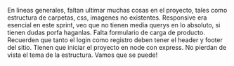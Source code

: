 En lineas generales, faltan ultimar muchas cosas en el proyecto, tales como estructura de carpetas, css,
imagenes no existentes.
Responsive era esencial en este sprint, veo que no tienen media querys en lo absoluto, si tienen dudas porfa
haganlas.
Falta formulario de carga de producto.
Recuerden que tanto el login como registro deben tener el header y footer del sitio.
Tienen que iniciar el proyecto en node con express.
No pierdan de vista el tema de la estructura. Vamos que se puede!